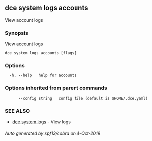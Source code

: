 ## dce system logs accounts

View account logs

### Synopsis

View account logs

```
dce system logs accounts [flags]
```

### Options

```
  -h, --help   help for accounts
```

### Options inherited from parent commands

```
      --config string   config file (default is $HOME/.dce.yaml)
```

### SEE ALSO

* [dce system logs](dce_system_logs.md)	 - View logs

###### Auto generated by spf13/cobra on 4-Oct-2019
